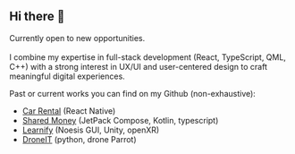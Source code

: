 ## Hi there 👋

Currently open to new opportunities.
<br>
<br>
I combine my expertise in full-stack development (React, TypeScript, QML, C++) with a strong interest in UX/UI and user-centered design to craft meaningful digital experiences.

Past or current works you can find on my Github (non-exhaustive):
- [Car Rental](https://github.com/maya-gawinowski/car-rental) (React Native)
- [Shared Money](https://github.com/maya-gawinowski/sharedexpenses-app) (JetPack Compose, Kotlin, typescript)
- [Learnify](https://gitlab.com/GuillaumeVDN/projet-learnify) (Noesis GUI, Unity, openXR)
- [DroneIT](https://github.com/maya-gawinowski/DroneIT) (python, drone Parrot)
